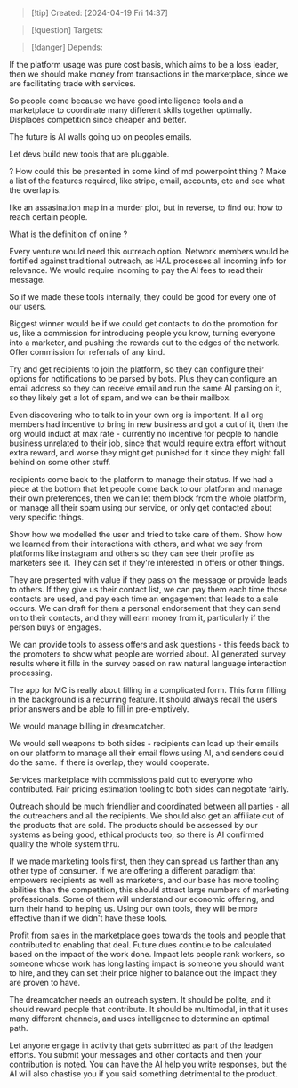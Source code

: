 
>[!tip] Created: [2024-04-19 Fri 14:37]

>[!question] Targets: 

>[!danger] Depends: 

If the platform usage was pure cost basis, which aims to be a loss leader, then we should make money from transactions in the marketplace, since we are facilitating trade with services.

So people come because we have good intelligence tools and a marketplace to coordinate many different skills together optimally.  Displaces competition since cheaper and better.

The future is AI walls going up on peoples emails.

Let devs build new tools that are pluggable.

? How could this be presented in some kind of md powerpoint thing ?
Make a list of the features required, like stripe, email, accounts, etc and see what the overlap is.

like an assasination map in a murder plot, but in reverse, to find out how to reach certain people.

What is the definition of online ?

Every venture would need this outreach option.
Network members would be fortified against traditional outreach, as HAL processes all incoming info for relevance.  We would require incoming to pay the AI fees to read their message.

So if we made these tools internally, they could be good for every one of our users.

Biggest winner would be if we could get contacts to do the promotion for us, like a commission for introducing people you know, turning everyone into a marketer, and pushing the rewards out to the edges of the network.  Offer commission for referrals of any kind.

Try and get recipients to join the platform, so they can configure their options for notifications to be parsed by bots.  Plus they can configure an email address so they can receive email and run the same AI parsing on it, so they likely get a lot of spam, and we can be their mailbox.

Even discovering who to talk to in your own org is important.
If all org members had incentive to bring in new business and got a cut of it, then the org would induct at max rate - currently no incentive for people to handle business unrelated to their job, since that would require extra effort without extra reward, and worse they might get punished for it since they might fall behind on some other stuff.

recipients come back to the platform to manage their status.
If we had a piece at the bottom that let people come back to our platform and manage their own preferences, then we can let them block from the whole platform, or manage all their spam using our service, or only get contacted about very specific things.

Show how we modelled the user and tried to take care of them.  Show how we learned from their interactions with others, and what we say from platforms like instagram and others so they can see their profile as marketers see it.  They can set if they're interested in offers or other things.  

They are presented with value if they pass on the message or provide leads to others.  If they give us their contact list, we can pay them each time those contacts are used, and pay each time an engagement that leads to a sale occurs.  We can draft for them a personal endorsement that they can send on to their contacts, and they will earn money from it, particularly if the person buys or engages.

We can provide tools to assess offers and ask questions - this feeds back to the promoters to show what people are worried about.  AI generated survey results where it fills in the survey based on raw natural language interaction processing.

The app for MC is really about filling in a complicated form.  This form filling in the background is a recurring feature.  It should always recall the users prior answers and be able to fill in pre-emptively.

We would manage billing in dreamcatcher.

We would sell weapons to both sides - recipients can load up their emails on our platform to manage all their email flows using AI, and senders could do the same.  If there is overlap, they would cooperate.

Services marketplace with commissions paid out to everyone who contributed.
Fair pricing estimation tooling to both sides can negotiate fairly.

Outreach should be much friendlier and coordinated between all parties - all the outreachers and all the recipients.  We should also get an affiliate cut of the products that are sold.  The products should be assessed by our systems as being good, ethical products too, so there is AI confirmed quality the whole system thru.

If we made marketing tools first, then they can spread us farther than any other type of consumer.  If we are offering a different paradigm that empowers recipients as well as marketers, and our base has more tooling abilities than the competition, this should attract large numbers of marketing professionals.  Some of them will understand our economic offering, and turn their hand to helping us.  Using our own tools, they will be more effective than if we didn't have these tools.

Profit from sales in the marketplace goes towards the tools and people that contributed to enabling that deal.  Future dues continue to be calculated based on the impact of the work done.  Impact lets people rank workers, so someone whose work has long lasting impact is someone you should want to hire, and they can set their price higher to balance out the impact they are proven to have.

The dreamcatcher needs an outreach system.  It should be polite, and it should reward people that contribute.  It should be multimodal, in that it uses many different channels, and uses intelligence to determine an optimal path.

Let anyone engage in activity that gets submitted as part of the leadgen efforts.  You submit your messages and other contacts and then your contribution is noted.  You can have the AI help you write responses, but the AI will also chastise you if you said something detrimental to the product.